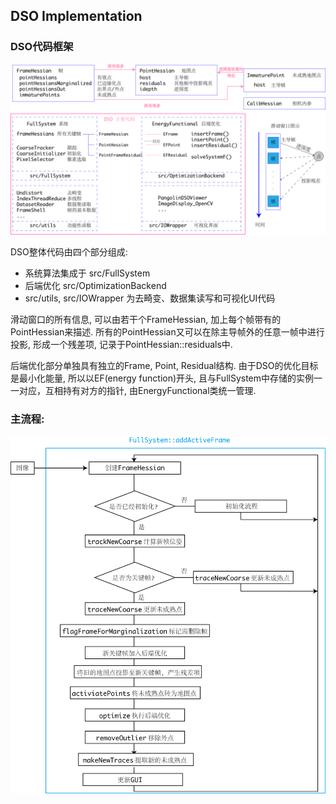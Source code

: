 ## DSO Implementation
### DSO代码框架
![dso framework](../rc/dso_framework.png)

DSO整体代码由四个部分组成:
* 系统算法集成于 src/FullSystem
* 后端优化 src/OptimizationBackend
* src/utils, src/IOWrapper 为去畸变、数据集读写和可视化UI代码

滑动窗口的所有信息, 可以由若干个FrameHessian, 加上每个帧带有的PointHessian来描述. 所有的PointHessian又可以在除主导帧外的任意一帧中进行投影, 形成一个残差项, 记录于PointHessian::residuals中.

后端优化部分单独具有独立的Frame, Point, Residual结构. 由于DSO的优化目标是最小化能量, 所以以EF(energy function)开头, 且与FullSystem中存储的实例一一对应，互相持有对方的指针, 由EnergyFunctional类统一管理.

### 主流程:
![dso pipeline](../rc/dso_pipeline.png)
